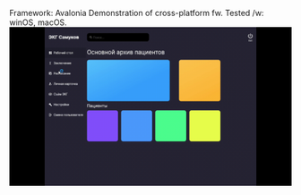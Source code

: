 Framework: Avalonia
Demonstration of cross-platform fw.
Tested /w: winOS, macOS.
![0.gif](Clean_v.0/0.gif)
